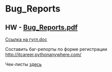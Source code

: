 # Bug_Reports
## **HW** - [Bug_Reports.pdf](https://github.com/nlinky/Bug_Reports/blob/main/Bug_Reports.pdf)
[Ссылка на гугл.doc](https://docs.google.com/spreadsheets/d/1C_rD6cz-JEkliFur4hFEqkUeoKD5Q_0l2hChMsaXKKM/edit?usp=sharing)

Составить баг-репорты по форме регистрации http://itcareer.pythonanywhere.com/

Чек-листы [здесь](https://docs.google.com/spreadsheets/d/15_u8NmdRbeHefMammLxIGbYbXg6HyHpcubtUJRaIC2E/edit#gid=0)
